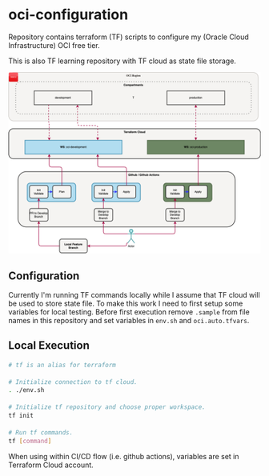 # oci-configuration

Repository contains terraform (TF) scripts to configure my (Oracle Cloud Infrastructure) OCI free tier.

This is also TF learning repository with TF cloud as state file storage.

![Flow](./docs/flow.png)

## Configuration

Currently I'm running TF commands locally while I assume that TF cloud will be used to store state file. To make this work I need to first setup some variables for local testing. Before first execution remove `.sample` from file names in this repository and set variables in `env.sh` and `oci.auto.tfvars`.

## Local Execution

```bash
# tf is an alias for terraform

# Initialize connection to tf cloud.
. ./env.sh

# Initialize tf repository and choose proper workspace.
tf init

# Run tf commands.
tf [command]
```

When using within CI/CD flow (i.e. github actions), variables are set in Terraform Cloud account.
